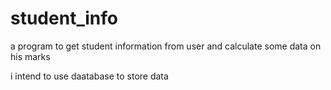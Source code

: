 # student_info
a program to get student information from user and calculate some data on his marks 

i intend to use daatabase to store data 
